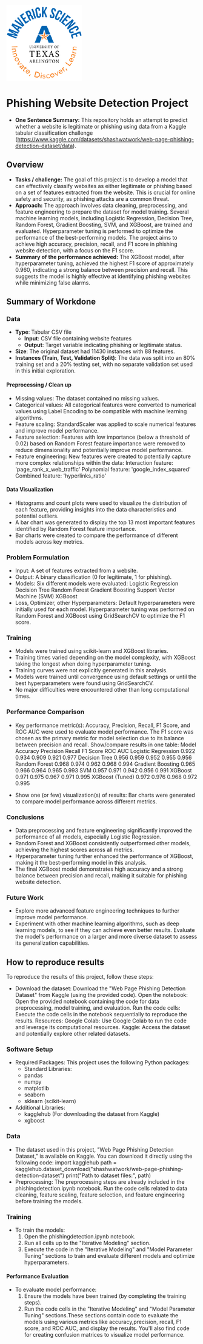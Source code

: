 ![](UTA-DataScience-Logo.png)


# Phishing Website Detection  Project

* **One Sentence Summary:** 
This repository holds an attempt to predict whether a website is legitimate or phishing using data from a Kaggle tabular classification challenge (https://www.kaggle.com/datasets/shashwatwork/web-page-phishing-detection-dataset/data).

## Overview

* **Tasks / challenge:** The goal of this project is to develop a model that can effectively classify websites as either legitimate or phishing based on a set of features extracted from the website. This is crucial for online safety and security, as phishing attacks are a common threat.
* **Approach:** The approach involves data cleaning, preprocessing, and feature engineering to prepare the dataset for model training. Several machine learning models, including Logistic Regression, Decision Tree, Random Forest, Gradient Boosting, SVM, and XGBoost, are trained and evaluated. Hyperparameter tuning is performed to optimize the performance of the best-performing models. The project aims to achieve high accuracy, precision, recall, and F1 score in phishing website detection, with a focus on the F1 score. 
* **Summary of the performance achieved:** The XGBoost model, after hyperparameter tuning, achieved the highest F1 score of approximately 0.960, indicating a strong balance between precision and recall. This suggests the model is highly effective at identifying phishing websites while minimizing false alarms.

## Summary of Workdone


### Data
* **Type**: Tabular CSV file
   * **Input**: CSV file containing website features
   * **Output**: Target variable indicating phishing or legitimate status.
* **Size**: The original dataset had 11430 instances with 88 features.
* **Instances (Train, Test, Validation Split)**: The data was split into an 80% training set and a 20% testing set, with no separate validation set used in this initial exploration.

#### Preprocessing / Clean up
* Missing values: The dataset contained no missing values.
* Categorical values: All categorical features were converted to numerical values using Label Encoding to be compatible with machine learning algorithms.
* Feature scaling: StandardScaler was applied to scale numerical features and improve model performance.
* Feature selection: Features with low importance (below a threshold of 0.02) based on Random Forest feature importance were removed to reduce dimensionality and potentially improve model performance.
* Feature engineering: New features were created to potentially capture more complex relationships within the data:
Interaction feature: 'page_rank_x_web_traffic'
Polynomial feature: 'google_index_squared' 
Combined feature: 'hyperlinks_ratio' 


#### Data Visualization
* Histograms and count plots were used to visualize the distribution of each feature, providing insights into the data characteristics and potential outliers. 
* A bar chart was generated to display the top 13 most important features identified by Random Forest feature importance.
* Bar charts were created to compare the performance of different models across key metrics.
  


### Problem Formulation

* Input: A set of features extracted from a website.
* Output: A binary classification (0 for legitimate, 1 for phishing).
* Models: Six different models were evaluated:
Logistic Regression
Decision Tree
Random Forest
Gradient Boosting
Support Vector Machine (SVM)
XGBoost
* Loss, Optimizer, other Hyperparameters: Default hyperparameters were initially used for each model. Hyperparameter tuning was performed on Random Forest and XGBoost using GridSearchCV to optimize the F1 score.

### Training

* Models were trained using scikit-learn and XGBoost libraries.
* Training times varied depending on the model complexity, with XGBoost taking the longest when doing hyperparameter tuning.
* Training curves were not explicitly generated in this analysis.
* Models were trained until convergence using default settings or until the best hyperparameters were found using GridSearchCV.
* No major difficulties were encountered other than long computational times.

### Performance Comparison
* Key performance metric(s): Accuracy, Precision, Recall, F1 Score, and ROC AUC were used to evaluate model performance. The F1 score was chosen as the primary metric for model selection due to its balance between precision and recall.
Show/compare results in one table:
Model
Accuracy
Precision
Recall
F1 Score
ROC AUC
Logistic Regression
0.922
0.934
0.909
0.921
0.977
Decision Tree
0.956
0.959
0.952
0.955
0.956
Random Forest
0.968
0.974
0.962
0.968
0.994
Gradient Boosting
0.965
0.966
0.964
0.965
0.993
SVM
0.957
0.971
0.942
0.956
0.991
XGBoost
0.971
0.975
0.967
0.971
0.995
XGBoost (Tuned)
0.972
0.976
0.968
0.972
0.995

* Show one (or few) visualization(s) of results: Bar charts were generated to compare model performance across different metrics.

### Conclusions
* Data preprocessing and feature engineering significantly improved the performance of all models, especially Logistic Regression.
* Random Forest and XGBoost consistently outperformed other models, achieving the highest scores across all metrics.
* Hyperparameter tuning further enhanced the performance of XGBoost, making it the best-performing model in this analysis.
* The final XGBoost model demonstrates high accuracy and a strong balance between precision and recall, making it suitable for phishing website detection.

### Future Work
* Explore more advanced feature engineering techniques to further improve model performance.
* Experiment with other machine learning algorithms, such as deep learning models, to see if they can achieve even better results.
Evaluate the model's performance on a larger and more diverse dataset to assess its generalization capabilities.

## How to reproduce results
To reproduce the results of this project, follow these steps:
* Download the dataset: Download the "Web Page Phishing Detection Dataset" from Kaggle (using the provided code).
Open the notebook: Open the provided notebook containing the code for data preprocessing, model training, and evaluation.
Run the code cells: Execute the code cells in the notebook sequentially to reproduce the results.
Resources:
Google Colab: Use Google Colab to run the code and leverage its computational resources.
Kaggle: Access the dataset and potentially explore other related datasets.

### Software Setup
* Required Packages: This project uses the following Python packages:
  * Standard Libraries:
   * pandas
   * numpy
   * matplotlib
   * seaborn
   * sklearn (scikit-learn)
* Additional Libraries:
   * kagglehub (For downloading the dataset from Kaggle)
   * xgboost


### Data
* The dataset used in this project, "Web Page Phishing Detection Dataset," is available on Kaggle. You can download it directly using the following code:
import kagglehub
path = kagglehub.dataset_download("shashwatwork/web-page-phishing-detection-dataset")
print("Path to dataset files:", path)
* Preprocessing:
The preprocessing steps are already included in the phishingdetection.ipynb notebook. Run the code cells related to data cleaning, feature scaling, feature selection, and feature engineering before training the models.

### Training
* To train the models:
  1. Open the phishingdetection.ipynb notebook.
  2. Run all cells up to the "Iterative Modeling" section.
  3. Execute the code in the "Iterative Modeling" and "Model Parameter Tuning" sections to train and evaluate different models and optimize hyperparameters.

#### Performance Evaluation
* To evaluate model performance:
  1. Ensure the models have been trained (by completing the training steps).
  2. Run the code cells in the "Iterative Modeling" and "Model Parameter Tuning" sections.These sections contain code to evaluate the models using various metrics like accuracy,precision, recall, F1 score, and ROC AUC, and display the results. You'll also find code for creating confusion matrices to visualize model performance.

